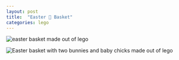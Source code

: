 ```yaml
---
layout: post
title:  "Easter 🐰 Basket"
categories: lego 
---
```




![easter basket made out of lego](/tanyaselvog.github.io/assets/easter.jpeg)

![Easter basket with two bunnies and baby chicks made out of lego](/tanyaselvog.github.io/assets/easter2.jpeg)
